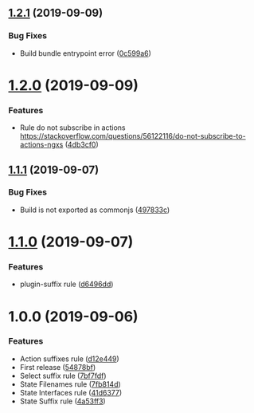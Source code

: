 ## [1.2.1](https://github.com/unlight/eslint-plugin-ngxs-style-guide/compare/v1.2.0...v1.2.1) (2019-09-09)


### Bug Fixes

* Build bundle entrypoint error ([0c599a6](https://github.com/unlight/eslint-plugin-ngxs-style-guide/commit/0c599a6))

# [1.2.0](https://github.com/unlight/eslint-plugin-ngxs-style-guide/compare/v1.1.1...v1.2.0) (2019-09-09)


### Features

* Rule do not subscribe in actions https://stackoverflow.com/questions/56122116/do-not-subscribe-to-actions-ngxs ([4db3cf0](https://github.com/unlight/eslint-plugin-ngxs-style-guide/commit/4db3cf0))

## [1.1.1](https://github.com/unlight/eslint-plugin-ngxs-style-guide/compare/v1.1.0...v1.1.1) (2019-09-07)


### Bug Fixes

* Build is not exported as commonjs ([497833c](https://github.com/unlight/eslint-plugin-ngxs-style-guide/commit/497833c))

# [1.1.0](https://github.com/unlight/eslint-plugin-ngxs-style-guide/compare/v1.0.0...v1.1.0) (2019-09-07)


### Features

* plugin-suffix rule ([d6496dd](https://github.com/unlight/eslint-plugin-ngxs-style-guide/commit/d6496dd))

# 1.0.0 (2019-09-06)


### Features

* Action suffixes rule ([d12e449](https://github.com/unlight/eslint-plugin-ngxs-style-guide/commit/d12e449))
* First release ([54878bf](https://github.com/unlight/eslint-plugin-ngxs-style-guide/commit/54878bf))
* Select suffix rule ([7bf7fdf](https://github.com/unlight/eslint-plugin-ngxs-style-guide/commit/7bf7fdf))
* State Filenames rule ([7fb814d](https://github.com/unlight/eslint-plugin-ngxs-style-guide/commit/7fb814d))
* State Interfaces rule ([41d6377](https://github.com/unlight/eslint-plugin-ngxs-style-guide/commit/41d6377))
* State Suffix rule ([4a53ff3](https://github.com/unlight/eslint-plugin-ngxs-style-guide/commit/4a53ff3))
